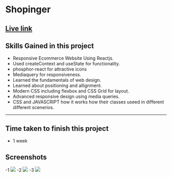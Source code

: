 # Shopinger

## [Live link](https://shopinger.netlify.app/)

## Skills Gained in this project
- Responsive Ecommerce Website Using Reactjs.
- Used createContext and useState for functionality.
- phosphor-react for attractive icons
- Mediaquery for responsiveness.
- Learned the fundamentals of web design.
- Learned about positioning and allignment.
- Modern CSS including flexbox and CSS Grid for layout.
- Advanced responsive design using media queries.
- CSS and JAVASCRIPT how it works how their classes useed in different different scenerios.
---


## Time taken to finish this project

- 1 week 

## Screenshots

-1  ![]([src\assets\screenshots\Screenshot1.png](https://github.com/ujjwalsolankii/Shopinger/blob/master/src/assets/screenshots/Screenshot1.png))
-2  ![]([src\assets\screenshots\Screenshot2.png](https://github.com/ujjwalsolankii/Shopinger/blob/master/src/assets/screenshots/Screenshot2.png)https://github.com/ujjwalsolankii/Shopinger/blob/master/src/assets/screenshots/Screenshot2.png)
-3  ![]([src\assets\screenshots\Screenshot3.png](https://github.com/ujjwalsolankii/Shopinger/blob/master/src/assets/screenshots/Screenshot3.png)https://github.com/ujjwalsolankii/Shopinger/blob/master/src/assets/screenshots/Screenshot3.png)

